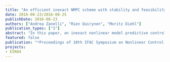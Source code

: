 ```yaml
---
title: "An efficient inexact NMPC scheme with stability and feasibility guarantees"
date: 2016-08-23/2016-08-25
publishDate: 2016-08-23
authors: ["Andrea Zanelli", "Rien Quirynen", "Moritz Diehl"]
publication_types: ["1"]
abstract: "In this paper, an inexact nonlinear model predictive control scheme with reduced computational complexity is proposed. The presented approach exploits fixed sensitivity information precomputed offline at a reference value. This allows one to avoid the online computational effort resulting from the propagation of sensitivities and possibly the corresponding condensing routine when solving the optimal control problem with a sequential quadratic programming method. By performing a numerical simulation of the nonlinear dynamics online, feasibility of the closed-loop trajectories can be preserved in contrast to linear model predictive control schemes. Nominal stability guarantees of the approach are derived and the effectiveness of the scheme is demonstrated on a non-trivial example."
featured: false
publication: "*Proceedings of 10th IFAC Symposium on Nonlinear Control Systems*"
projects:
- ESR04
---
```


